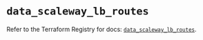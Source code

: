 # `data_scaleway_lb_routes`

Refer to the Terraform Registry for docs: [`data_scaleway_lb_routes`](https://registry.terraform.io/providers/scaleway/scaleway/2.49.0/docs/data-sources/lb_routes).
